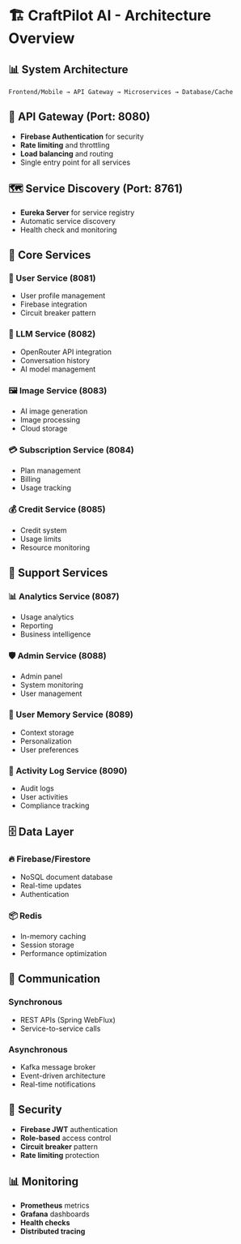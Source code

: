 # 🏗️ CraftPilot AI - Architecture Overview

## 📊 System Architecture

```
Frontend/Mobile → API Gateway → Microservices → Database/Cache
```

## 🚪 API Gateway (Port: 8080)

- **Firebase Authentication** for security
- **Rate limiting** and throttling
- **Load balancing** and routing
- Single entry point for all services

## 🗺️ Service Discovery (Port: 8761)

- **Eureka Server** for service registry
- Automatic service discovery
- Health check and monitoring

## 🔧 Core Services

### 👤 User Service (8081)

- User profile management
- Firebase integration
- Circuit breaker pattern

### 🤖 LLM Service (8082)

- OpenRouter API integration
- Conversation history
- AI model management

### 🖼️ Image Service (8083)

- AI image generation
- Image processing
- Cloud storage

### 💳 Subscription Service (8084)

- Plan management
- Billing
- Usage tracking

### 💰 Credit Service (8085)

- Credit system
- Usage limits
- Resource monitoring

## 🔔 Support Services

### 📊 Analytics Service (8087)

- Usage analytics
- Reporting
- Business intelligence

### 🛡️ Admin Service (8088)

- Admin panel
- System monitoring
- User management

### 🧠 User Memory Service (8089)

- Context storage
- Personalization
- User preferences

### 📝 Activity Log Service (8090)

- Audit logs
- User activities
- Compliance tracking

## 🗄️ Data Layer

### 🔥 Firebase/Firestore

- NoSQL document database
- Real-time updates
- Authentication

### 📦 Redis

- In-memory caching
- Session storage
- Performance optimization

## 📨 Communication

### Synchronous

- REST APIs (Spring WebFlux)
- Service-to-service calls

### Asynchronous

- Kafka message broker
- Event-driven architecture
- Real-time notifications

## 🔐 Security

- **Firebase JWT** authentication
- **Role-based** access control
- **Circuit breaker** pattern
- **Rate limiting** protection

## 📊 Monitoring

- **Prometheus** metrics
- **Grafana** dashboards
- **Health checks**
- **Distributed tracing**
